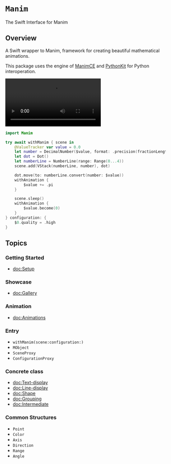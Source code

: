 # ``Manim``

The Swift Interface for Manim

## Overview

A Swift wrapper to Manim, framework for creating beautiful mathematical animations.

This package uses the engine of [ManimCE](https://docs.manim.community/en/stable/index.html) and [PythonKit](https://github.com/pvieito/PythonKit) for Python interoperation.


![video](https://github.com/Vaida12345/Swift-Manim/raw/refs/heads/main/Sources/Manim/Documentation.docc/Resources/DecimalNumber.mov)

```swift
import Manim

try await withManim { scene in
    @ValueTracker var value = 0.0
    let number = DecimalNumber($value, format: .precision(fractionLength: 4))
    let dot = Dot()
    let numberLine = NumberLine(range: Range(0...4))
    scene.add(VStack(numberLine, number), dot)

    dot.move(to: numberLine.convert(number: $value))
    withAnimation {
        $value += .pi
    }

    scene.sleep()
    withAnimation {
        $value.become(0)
    }
} configuration: {
    $0.quality = .high
}
```

## Topics

### Getting Started
- <doc:Setup>

### Showcase
- <doc:Gallery>

### Animation

- <doc:Animations>

### Entry
- ``withManim(scene:configuration:)``
- ``MObject``
- ``SceneProxy``
- ``ConfigurationProxy``

### Concrete class
- <doc:Text-display>
- <doc:Line-display>
- <doc:Shape>
- <doc:Grouping>
- <doc:Intermediate>

### Common Structures
- ``Point``
- ``Color``
- ``Axis``
- ``Direction``
- ``Range``
- ``Angle``
